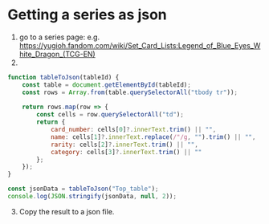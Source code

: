 # Getting a series as json

1. go to a series page:
e.g. https://yugioh.fandom.com/wiki/Set_Card_Lists:Legend_of_Blue_Eyes_White_Dragon_(TCG-EN)
2. 
```js
function tableToJson(tableId) {
    const table = document.getElementById(tableId);
    const rows = Array.from(table.querySelectorAll("tbody tr"));
    
    return rows.map(row => {
        const cells = row.querySelectorAll("td");
        return {
            card_number: cells[0]?.innerText.trim() || "",
            name: cells[1]?.innerText.replace(/"/g, "").trim() || "",
            rarity: cells[2]?.innerText.trim() || "",
            category: cells[3]?.innerText.trim() || ""
        };
    });
}

const jsonData = tableToJson("Top_table");
console.log(JSON.stringify(jsonData, null, 2));

```
3. Copy the result to a json file.
